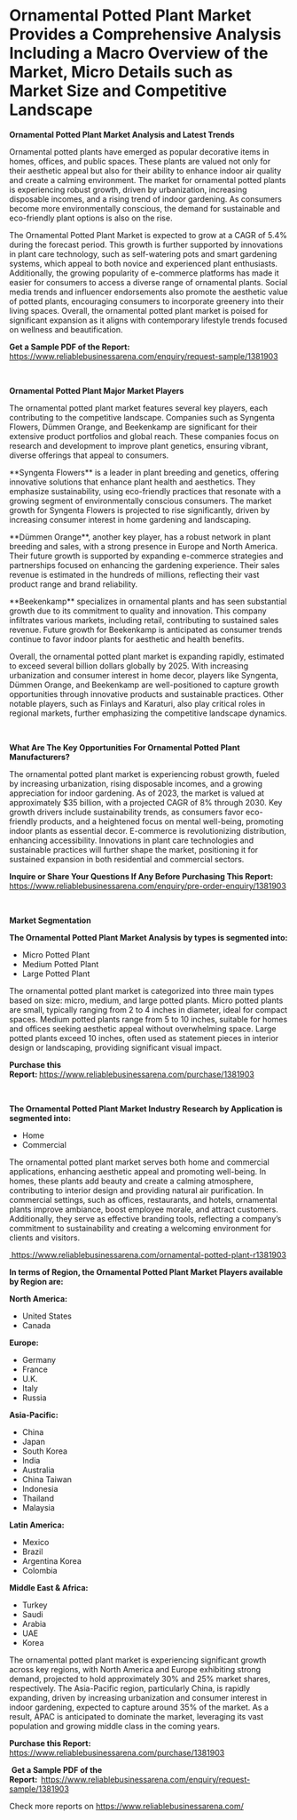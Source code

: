 <p><h1>Ornamental Potted Plant Market Provides a Comprehensive Analysis Including a Macro Overview of the Market, Micro Details such as Market Size and Competitive Landscape</h1></p><p><strong>Ornamental Potted Plant Market Analysis and Latest Trends</strong></p>
<p><p>Ornamental potted plants have emerged as popular decorative items in homes, offices, and public spaces. These plants are valued not only for their aesthetic appeal but also for their ability to enhance indoor air quality and create a calming environment. The market for ornamental potted plants is experiencing robust growth, driven by urbanization, increasing disposable incomes, and a rising trend of indoor gardening. As consumers become more environmentally conscious, the demand for sustainable and eco-friendly plant options is also on the rise.</p><p>The Ornamental Potted Plant Market is expected to grow at a CAGR of 5.4% during the forecast period. This growth is further supported by innovations in plant care technology, such as self-watering pots and smart gardening systems, which appeal to both novice and experienced plant enthusiasts. Additionally, the growing popularity of e-commerce platforms has made it easier for consumers to access a diverse range of ornamental plants. Social media trends and influencer endorsements also promote the aesthetic value of potted plants, encouraging consumers to incorporate greenery into their living spaces. Overall, the ornamental potted plant market is poised for significant expansion as it aligns with contemporary lifestyle trends focused on wellness and beautification.</p></p>
<p><strong>Get a Sample PDF of the Report:&nbsp;</strong> <a href="https://www.reliablebusinessarena.com/enquiry/request-sample/1381903?utm_campaign=2396&utm_medium=2&utm_source=Github&utm_content=ia&utm_term=30032025&utm_id=ornamental-potted-plant">https://www.reliablebusinessarena.com/enquiry/request-sample/1381903</a></p>
<p>&nbsp;</p>
<p><strong>Ornamental Potted Plant Major Market Players</strong></p>
<p><p>The ornamental potted plant market features several key players, each contributing to the competitive landscape. Companies such as Syngenta Flowers, Dümmen Orange, and Beekenkamp are significant for their extensive product portfolios and global reach. These companies focus on research and development to improve plant genetics, ensuring vibrant, diverse offerings that appeal to consumers.</p><p>**Syngenta Flowers** is a leader in plant breeding and genetics, offering innovative solutions that enhance plant health and aesthetics. They emphasize sustainability, using eco-friendly practices that resonate with a growing segment of environmentally conscious consumers. The market growth for Syngenta Flowers is projected to rise significantly, driven by increasing consumer interest in home gardening and landscaping.</p><p>**Dümmen Orange**, another key player, has a robust network in plant breeding and sales, with a strong presence in Europe and North America. Their future growth is supported by expanding e-commerce strategies and partnerships focused on enhancing the gardening experience. Their sales revenue is estimated in the hundreds of millions, reflecting their vast product range and brand reliability.</p><p>**Beekenkamp** specializes in ornamental plants and has seen substantial growth due to its commitment to quality and innovation. This company infiltrates various markets, including retail, contributing to sustained sales revenue. Future growth for Beekenkamp is anticipated as consumer trends continue to favor indoor plants for aesthetic and health benefits.</p><p>Overall, the ornamental potted plant market is expanding rapidly, estimated to exceed several billion dollars globally by 2025. With increasing urbanization and consumer interest in home decor, players like Syngenta, Dümmen Orange, and Beekenkamp are well-positioned to capture growth opportunities through innovative products and sustainable practices. Other notable players, such as Finlays and Karaturi, also play critical roles in regional markets, further emphasizing the competitive landscape dynamics.</p></p>
<p>&nbsp;</p>
<p><strong>What Are The Key Opportunities For Ornamental Potted Plant Manufacturers?</strong></p>
<p><p>The ornamental potted plant market is experiencing robust growth, fueled by increasing urbanization, rising disposable incomes, and a growing appreciation for indoor gardening. As of 2023, the market is valued at approximately $35 billion, with a projected CAGR of 8% through 2030. Key growth drivers include sustainability trends, as consumers favor eco-friendly products, and a heightened focus on mental well-being, promoting indoor plants as essential decor. E-commerce is revolutionizing distribution, enhancing accessibility. Innovations in plant care technologies and sustainable practices will further shape the market, positioning it for sustained expansion in both residential and commercial sectors.</p></p>
<p><strong>Inquire or Share Your Questions If Any Before Purchasing This Report:</strong> <a href="https://www.reliablebusinessarena.com/enquiry/pre-order-enquiry/1381903?utm_campaign=2396&utm_medium=2&utm_source=Github&utm_content=ia&utm_term=30032025&utm_id=ornamental-potted-plant">https://www.reliablebusinessarena.com/enquiry/pre-order-enquiry/1381903</a></p>
<p>&nbsp;</p>
<p><strong>Market Segmentation</strong></p>
<p><strong>The Ornamental Potted Plant Market Analysis by types is segmented into:</strong></p>
<p><ul><li>Micro Potted Plant</li><li>Medium Potted Plant</li><li>Large Potted Plant</li></ul></p>
<p><p>The ornamental potted plant market is categorized into three main types based on size: micro, medium, and large potted plants. Micro potted plants are small, typically ranging from 2 to 4 inches in diameter, ideal for compact spaces. Medium potted plants range from 5 to 10 inches, suitable for homes and offices seeking aesthetic appeal without overwhelming space. Large potted plants exceed 10 inches, often used as statement pieces in interior design or landscaping, providing significant visual impact.</p></p>
<p><strong>Purchase this Report:&nbsp;</strong><a href="https://www.reliablebusinessarena.com/purchase/1381903?utm_campaign=2396&utm_medium=2&utm_source=Github&utm_content=ia&utm_term=30032025&utm_id=ornamental-potted-plant">https://www.reliablebusinessarena.com/purchase/1381903</a></p>
<p>&nbsp;</p>
<p><strong>The Ornamental Potted Plant Market Industry Research by Application is segmented into:</strong></p>
<p><ul><li>Home</li><li>Commercial</li></ul></p>
<p><p>The ornamental potted plant market serves both home and commercial applications, enhancing aesthetic appeal and promoting well-being. In homes, these plants add beauty and create a calming atmosphere, contributing to interior design and providing natural air purification. In commercial settings, such as offices, restaurants, and hotels, ornamental plants improve ambiance, boost employee morale, and attract customers. Additionally, they serve as effective branding tools, reflecting a company’s commitment to sustainability and creating a welcoming environment for clients and visitors.</p></p>
<p><a href="https://www.reliablebusinessarena.com/ornamental-potted-plant-r1381903?utm_campaign=2396&utm_medium=2&utm_source=Github&utm_content=ia&utm_term=30032025&utm_id=ornamental-potted-plant">&nbsp;https://www.reliablebusinessarena.com/ornamental-potted-plant-r1381903</a></p>
<p><strong>In terms of Region, the Ornamental Potted Plant Market Players available by Region are:</strong></p>
<p>
    <p> <strong> North America: </strong>
        <ul>
            <li>United States</li>
            <li>Canada</li>
        </ul>
        </p> 
    <p> <strong> Europe: </strong>
        <ul>
            <li>Germany</li>
            <li>France</li>
            <li>U.K.</li>
            <li>Italy</li>
            <li>Russia</li>
        </ul>
        </p> 
    <p> <strong> Asia-Pacific: </strong>
        <ul>
            <li>China</li>
            <li>Japan</li>
            <li>South Korea</li>
            <li>India</li>
            <li>Australia</li>
            <li>China Taiwan</li>
            <li>Indonesia</li>
            <li>Thailand</li>
            <li>Malaysia</li>
        </ul>
        </p> 
    <p> <strong> Latin America: </strong>
        <ul>
            <li>Mexico</li>
            <li>Brazil</li>
            <li>Argentina Korea</li>
            <li>Colombia</li>
        </ul>
        </p> 
    <p> <strong> Middle East & Africa: </strong>
        <ul>
            <li>Turkey</li>
            <li>Saudi</li>
            <li>Arabia</li>
            <li>UAE</li>
            <li>Korea</li>
        </ul>
    </p>
    </p>
<p><p>The ornamental potted plant market is experiencing significant growth across key regions, with North America and Europe exhibiting strong demand, projected to hold approximately 30% and 25% market shares, respectively. The Asia-Pacific region, particularly China, is rapidly expanding, driven by increasing urbanization and consumer interest in indoor gardening, expected to capture around 35% of the market. As a result, APAC is anticipated to dominate the market, leveraging its vast population and growing middle class in the coming years.</p></p>
<p><strong>Purchase this Report: </strong><a href="https://www.reliablebusinessarena.com/purchase/1381903?utm_campaign=2396&utm_medium=2&utm_source=Github&utm_content=ia&utm_term=30032025&utm_id=ornamental-potted-plant">https://www.reliablebusinessarena.com/purchase/1381903</a></p>
<p>&nbsp;<strong>Get a Sample PDF of the Report:&nbsp;&nbsp;</strong><a href="https://www.reliablebusinessarena.com/enquiry/request-sample/1381903?utm_campaign=2396&utm_medium=2&utm_source=Github&utm_content=ia&utm_term=30032025&utm_id=ornamental-potted-plant">https://www.reliablebusinessarena.com/enquiry/request-sample/1381903</a></p>
<p><strong></strong></p>
<p>Check more reports on <a href="https://www.reliablebusinessarena.com/?utm_campaign=2396&utm_medium=2&utm_source=Github&utm_content=ia&utm_term=30032025&utm_id=ornamental-potted-plant">https://www.reliablebusinessarena.com/</a></p>